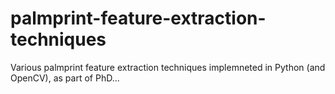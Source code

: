 # palmprint-feature-extraction-techniques
Various palmprint feature extraction techniques implemneted in Python (and OpenCV), as part of PhD...
